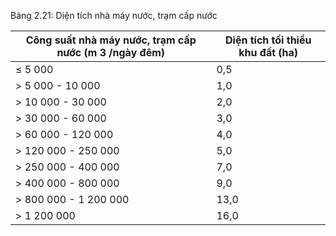 Bảng 2.21: Diện tích nhà máy nước, trạm cấp nước

| Công suất nhà máy nước, trạm cấp nước (m 3 /ngày đêm)   | Diện tích tối thiểu khu đất (ha)   |
|---------------------------------------------------------|------------------------------------|
| ≤ 5 000                                                 | 0,5                                |
| > 5 000 - 10 000                                        | 1,0                                |
| > 10 000 - 30 000                                       | 2,0                                |
| > 30 000 - 60 000                                       | 3,0                                |
| > 60 000 - 120 000                                      | 4,0                                |
| > 120 000 - 250 000                                     | 5,0                                |
| > 250 000 - 400 000                                     | 7,0                                |
| > 400 000 - 800 000                                     | 9,0                                |
| > 800 000 - 1 200 000                                   | 13,0                               |
| > 1 200 000                                             | 16,0                               |